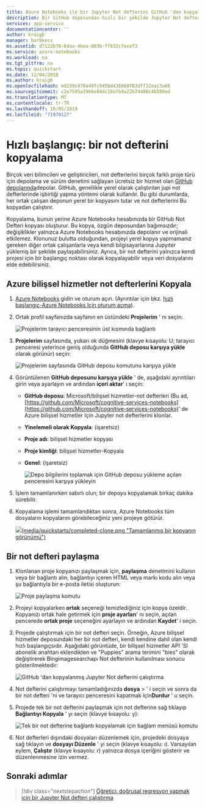 ```yaml
---
title: Azure Notebooks ile bir Jupyter Not defterini GitHub 'dan kopyalama
description: Bir GitHub deposundan hızlı bir şekilde Jupyter Not defterini kopyalayın ve Azure Notebooks hesabınızda çalıştırın.
services: app-service
documentationcenter: ''
author: kraigb
manager: barbkess
ms.assetid: d7122b78-6daa-4bea-883b-ff832cfecef3
ms.service: azure-notebooks
ms.workload: na
ms.tgt_pltfrm: na
ms.topic: quickstart
ms.date: 12/04/2018
ms.author: kraigb
ms.openlocfilehash: ed239c470a49fc045bd436668f83dff32eac3a66
ms.sourcegitcommit: c2e7595a2966e84dc10afb9a22b74400c4b500ed
ms.translationtype: MT
ms.contentlocale: tr-TR
ms.lasthandoff: 10/05/2019
ms.locfileid: "71970127"
---
```

# <a name="quickstart-clone-a-notebook"></a>Hızlı başlangıç: bir not defterini kopyalama

Birçok veri bilimcileri ve geliştiricileri, not defterlerini birçok farklı proje türü için depolama ve sürüm denetimi sağlayan ücretsiz bir hizmet olan [GitHub depolarında](https://github.com)depolar. GitHub, genellikle yerel olarak çalıştırılan jupi not defterlerinde işbirliği yapma yöntemi olarak kullanılır. Bu gibi durumlarda, her ortak çalışan deponun yerel bir kopyasını tutar ve not defterlerini Bu kopyadan çalıştırır.

Kopyalama, bunun yerine Azure Notebooks hesabınızda bir GitHub Not Defteri kopyası oluşturur. Bu kopya, özgün deposundan bağımsızdır; değişiklikler yalnızca Azure Notebooks hesabınızda depolanır ve orijinali etkilemez. Klonunuz bulutta olduğundan, projeyi yerel kopya yapmamanız gereken diğer ortak çalışanlarla veya kendi bilgisayarlarına Jupyıter yüklemiş bir şekilde paylaşabilirsiniz. Ayrıca, bir not defterini yalnızca kendi projesi için bir başlangıç noktası olarak kopyalayabilir veya veri dosyalarını elde edebilirsiniz.

## <a name="clone-azure-cognitive-services-notebooks"></a>Azure bilişsel hizmetler not defterlerini Kopyala

1. [Azure Notebooks](https://notebooks.azure.com) gidin ve oturum açın. (Ayrıntılar için bkz. [hızlı başlangıç-Azure Notebooks Için oturum açma](quickstart-sign-in-azure-notebooks.md)).

1. Ortak profil sayfanızda sayfanın en üstündeki **Projelerim** ' nı seçin:

    ![Projelerim tarayıcı penceresinin üst kısmında bağlantı](media/quickstarts/my-projects-link.png)

1. **Projelerim** sayfasında, yukarı ok düğmesini (klavye kısayolu: U; tarayıcı penceresi yeterince geniş olduğunda **GitHub deposu karşıya yükle** olarak görünür) seçin:

    ![Projelerim sayfasında GitHub deposu komutunu karşıya yükle](media/quickstarts/upload-github-repo-command.png)

1. Görüntülenen **GitHub deposunu karşıya yükle** ' de, aşağıdaki ayrıntıları girin veya ayarlayın ve ardından **içeri aktar**' ı seçin:

   - **GitHub deposu**: Microsoft/bilişsel hizmetler-not defterleri (Bu ad, [https://github.com/Microsoft/cognitive-services-notebooks](https://github.com/Microsoft/cognitive-services-notebooks)' de Azure bilişsel hizmetler Için Jupyter not defterlerini klonlar.
   - **Yinelemeli olarak Kopyala**: (işaretsiz)
   - **Proje adı**: bilişsel hizmetler kopyası
   - **Proje kimliği**: bilişsel hizmetler-Kopyala
   - **Genel**: (işaretsiz)

     ![Depo bilgilerini toplamak için GitHub deposu yükleme açılan penceresini karşıya yükleyin](media/quickstarts/upload-github-repo-popup.png)

1. İşlem tamamlanırken sabırlı olun; bir depoyu kopyalamak birkaç dakika sürebilir.

1. Kopyalama işlemi tamamlandıktan sonra, Azure Notebooks tüm dosyaların kopyalarını görebileceğiniz yeni projeye götürür.

    [![](media/quickstarts/completed-clone.png#lightbox)(media/quickstarts/completed-clone.png "Tamamlanmış bir kopyanın görünümü")](media/quickstarts/completed-clone.png#lightbox)

## <a name="share-a-notebook"></a>Bir not defteri paylaşma

1. Klonlanan proje kopyanızı paylaşmak için, **paylaşma** denetimini kullanın veya bir bağlantı alın, bağlantıyı içeren HTML veya markı kodu alın veya şu bağlantıyla bir e-posta iletisi oluşturun:

    ![Proje paylaşma komutu](media/quickstarts/share-project-command.png)

1. Projeyi kopyalarken **ortak** seçeneği temizlediğiniz için kopya özeldir. Kopyanızı ortak hale getirmek için **proje ayarları**' nı seçin, açılan pencerede **ortak proje** seçeneğini ayarlayın ve ardından **Kaydet**' i seçin.

1. Projede çalıştırmak için bir not defteri seçin. Örneğin, Azure bilişsel hizmetler deposundaki her bir not defteri, kendi kendine dahil olan kendi hızlı başlangıçsıdır. Aşağıdaki görüntüde, bir bilişsel hizmetler API 'SI abonelik anahtarı eklendikten ve "Puppies" arama terimini "bies" olarak değiştirerek Bingimagesearchapı Not defterinin kullanılması sonucu gösterilmektedir:

    ![GitHub 'dan kopyalanmış Jupyter Not defterini çalıştırma](media/quickstarts/clone-notebook-result.png)

1. Not defterini çalıştırmayı tamamladığınızda **dosya** >  ' i seçin ve sonra da bir not defteri 'ni ve tarayıcı penceresini kapatmak için**Durdur** ' u seçin.

1. Projede tek bir not defterini paylaşmak için not defterine sağ tıklayıp **Bağlantıyı Kopyala** ' yı seçin (klavye kısayolu: y):

    ![Tek bir not defterine bağlantı kopyalamak için bağlam menüsü komutu](media/quickstarts/copy-link-to-individual-notebook.png)

1. Not defterleri dışındaki dosyaları düzenlemek için, projedeki dosyaya sağ tıklayın ve **dosyayı Düzenle** ' yi seçin (klavye kısayolu: ı). Varsayılan eylem, **Çalıştır** (klavye kısayolu: r) yalnızca dosya içeriğini gösterir ve düzenlenmesine izin vermez.

## <a name="next-steps"></a>Sonraki adımlar

> [!div class="nextstepaction"]
> [Öğretici: doğrusal regresyon yapmak için bir Jupyter Not defteri çalıştırma](tutorial-create-run-jupyter-notebook.md)
